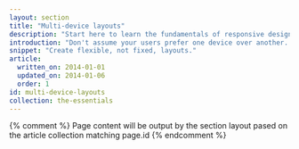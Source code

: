 ```yaml
---
layout: section
title: "Multi-device layouts"
description: "Start here to learn the fundamentals of responsive design. We've taken a show-and-code approach: showing how design principles look to your users and how to code them."
introduction: "Don't assume your users prefer one device over another. Provide a great experience no matter what device they choose. Main goal for responsive web design: create sites, apps, and experiences that scale well across all devices."
snippet: "Create flexible, not fixed, layouts."
article:
  written_on: 2014-01-01
  updated_on: 2014-01-06
  order: 1
id: multi-device-layouts
collection: the-essentials
---
```


{% comment %}
Page content will be output by the section layout pased on the article collection matching page.id
{% endcomment %}
